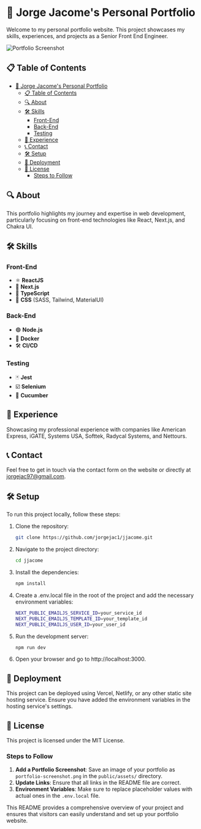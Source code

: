 # 🌟 Jorge Jacome's Personal Portfolio

Welcome to my personal portfolio website. This project showcases my skills, experiences, and projects as a Senior Front End Engineer.

![Portfolio Screenshot](./public/assets/portfolio-screenshot.png)

## 📋 Table of Contents

- [🌟 Jorge Jacome's Personal Portfolio](#-jorge-jacomes-personal-portfolio)
  - [📋 Table of Contents](#-table-of-contents)
  - [🔍 About](#-about)
  - [🛠 Skills](#-skills)
    - [Front-End](#front-end)
    - [Back-End](#back-end)
    - [Testing](#testing)
  - [💼 Experience](#-experience)
  - [📞 Contact](#-contact)
  - [🛠 Setup](#-setup)
  - [🚀 Deployment](#-deployment)
  - [📄 License](#-license)
    - [Steps to Follow](#steps-to-follow)

## 🔍 About

This portfolio highlights my journey and expertise in web development, particularly focusing on front-end technologies like React, Next.js, and Chakra UI.

## 🛠 Skills

### Front-End
- ⚛️ **ReactJS**
- 🔮 **Next.js**
- 📜 **TypeScript**
- 🎨 **CSS** (SASS, Tailwind, MaterialUI)

### Back-End
- 🟢 **Node.js**
- 🐳 **Docker**
- 🛠 **CI/CD**

### Testing
- 🃏 **Jest**
- ☑️ **Selenium**
- 🥒 **Cucumber**

## 💼 Experience

Showcasing my professional experience with companies like American Express, iGATE, Systems USA, Softtek, Radycal Systems, and Nettours.

## 📞 Contact

Feel free to get in touch via the contact form on the website or directly at [jorgejac97@gmail.com](mailto:jorgejac97@gmail.com).

## 🛠 Setup

To run this project locally, follow these steps:

1. Clone the repository:
   ```sh
   git clone https://github.com/jorgejac1/jjacome.git
2. Navigate to the project directory:
   ```sh
   cd jjacome
4. Install the dependencies:
   ```sh
   npm install
5. Create a .env.local file in the root of the project and add the necessary environment variables:
   ```sh
   NEXT_PUBLIC_EMAILJS_SERVICE_ID=your_service_id
   NEXT_PUBLIC_EMAILJS_TEMPLATE_ID=your_template_id
   NEXT_PUBLIC_EMAILJS_USER_ID=your_user_id
6. Run the development server:
   ```sh
   npm run dev
7. Open your browser and go to http://localhost:3000.

## 🚀 Deployment
This project can be deployed using Vercel, Netlify, or any other static site hosting service. Ensure you have added the environment variables in the hosting service's settings.

## 📄 License
This project is licensed under the MIT License.

### Steps to Follow

1. **Add a Portfolio Screenshot**: Save an image of your portfolio as `portfolio-screenshot.png` in the `public/assets/` directory.
2. **Update Links**: Ensure that all links in the README file are correct.
3. **Environment Variables**: Make sure to replace placeholder values with actual ones in the `.env.local` file.

This README provides a comprehensive overview of your project and ensures that visitors can easily understand and set up your portfolio website.
